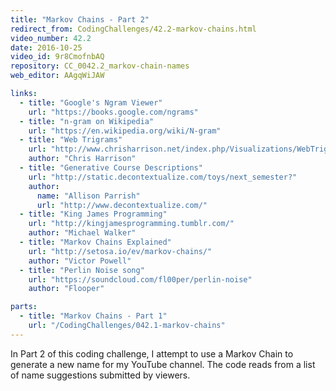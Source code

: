 ```yaml
---
title: "Markov Chains - Part 2"
redirect_from: CodingChallenges/42.2-markov-chains.html
video_number: 42.2
date: 2016-10-25
video_id: 9r8CmofnbAQ
repository: CC_0042.2_markov-chain-names
web_editor: AAgqWiJAW

links:
  - title: "Google's Ngram Viewer"
    url: "https://books.google.com/ngrams"
  - title: "n-gram on Wikipedia"
    url: "https://en.wikipedia.org/wiki/N-gram"
  - title: "Web Trigrams"
    url: "http://www.chrisharrison.net/index.php/Visualizations/WebTrigrams"
    author: "Chris Harrison"
  - title: "Generative Course Descriptions"
    url: "http://static.decontextualize.com/toys/next_semester?"
    author:
      name: "Allison Parrish"
      url: "http://www.decontextualize.com/"
  - title: "King James Programming"
    url: "http://kingjamesprogramming.tumblr.com/"
    author: "Michael Walker"
  - title: "Markov Chains Explained"
    url: "http://setosa.io/ev/markov-chains/"
    author: "Victor Powell"
  - title: "Perlin Noise song"
    url: "https://soundcloud.com/fl00per/perlin-noise"
    author: "Flooper"

parts:
  - title: "Markov Chains - Part 1"
    url: "/CodingChallenges/042.1-markov-chains"
---
```


In Part 2 of this coding challenge, I attempt to use a Markov Chain to generate a new name for my YouTube channel. The code reads from a list of name suggestions  submitted by viewers.
